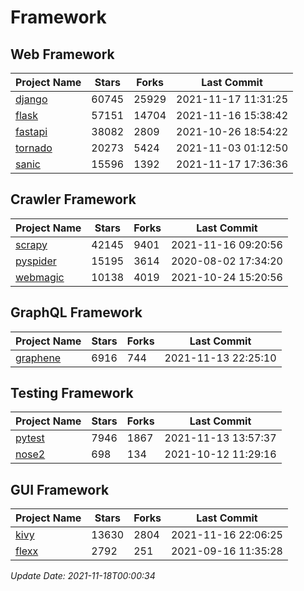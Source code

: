 # Framework

## Web Framework
| Project Name | Stars | Forks | Last Commit |
| ------------ | ----- | ----- | ----------- |
| [django](https://github.com/django/django) | 60745 | 25929 | 2021-11-17 11:31:25 |
| [flask](https://github.com/pallets/flask) | 57151 | 14704 | 2021-11-16 15:38:42 |
| [fastapi](https://github.com/tiangolo/fastapi) | 38082 | 2809 | 2021-10-26 18:54:22 |
| [tornado](https://github.com/tornadoweb/tornado) | 20273 | 5424 | 2021-11-03 01:12:50 |
| [sanic](https://github.com/sanic-org/sanic) | 15596 | 1392 | 2021-11-17 17:36:36 |

## Crawler Framework
| Project Name | Stars | Forks | Last Commit |
| ------------ | ----- | ----- | ----------- |
| [scrapy](https://github.com/scrapy/scrapy) | 42145 | 9401 | 2021-11-16 09:20:56 |
| [pyspider](https://github.com/binux/pyspider) | 15195 | 3614 | 2020-08-02 17:34:20 |
| [webmagic](https://github.com/code4craft/webmagic) | 10138 | 4019 | 2021-10-24 15:20:56 |

## GraphQL Framework
| Project Name | Stars | Forks | Last Commit |
| ------------ | ----- | ----- | ----------- |
| [graphene](https://github.com/graphql-python/graphene) | 6916 | 744 | 2021-11-13 22:25:10 |

## Testing Framework
| Project Name | Stars | Forks | Last Commit |
| ------------ | ----- | ----- | ----------- |
| [pytest](https://github.com/pytest-dev/pytest) | 7946 | 1867 | 2021-11-13 13:57:37 |
| [nose2](https://github.com/nose-devs/nose2) | 698 | 134 | 2021-10-12 11:29:16 |

## GUI Framework
| Project Name | Stars | Forks | Last Commit |
| ------------ | ----- | ----- | ----------- |
| [kivy](https://github.com/kivy/kivy) | 13630 | 2804 | 2021-11-16 22:06:25 |
| [flexx](https://github.com/flexxui/flexx) | 2792 | 251 | 2021-09-16 11:35:28 |

*Update Date: 2021-11-18T00:00:34*